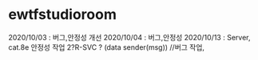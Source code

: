 # ewtfstudioroom
2020/10/03 : 버그,안정성 개선
2020/10/04 : 버그,안정성 
2020/10/13 : Server, cat.8e 안정성 작업
2?R-SVC ? (data sender(msg)) //버그 작업,
